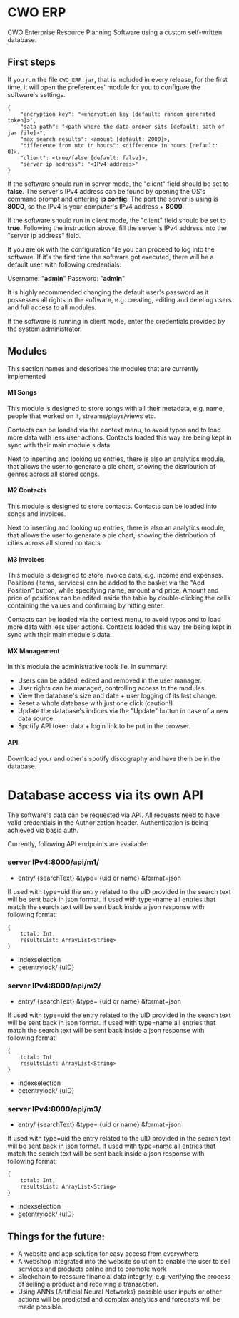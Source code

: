 # CWO ERP
CWO Enterprise Resource Planning Software using a custom self-written database. 

## First steps
If you run the file `CWO_ERP.jar`, that is included in every release, for the first time, 
it will open the preferences' module for you to configure the software's settings.

```
{
    "encryption key": "<encryption key [default: random generated token]>",
    "data path": "<path where the data ordner sits [default: path of jar file]>",
    "max search results": <amount [default: 2000]>,
    "difference from utc in hours": <difference in hours [default: 0]>,
    "client": <true/false [default: false]>,
    "server ip address": "<IPv4 address>"
}
```

If the software should run in server mode, the "client" field should be set to **false**.
The server's IPv4 address can be found by opening the OS's command prompt and entering **ip config**.
The port the server is using is **8000**, so the IPv4 is your computer's IPv4 address + **8000**.

If the software should run in client mode, the "client" field should be set to **true**.
Following the instruction above, fill the server's IPv4 address into the "server ip address" field.

If you are ok with the configuration file you can proceed to log into the software. 
If it's the first time the software got executed, there will be a default user with following credentials:

Username: "**admin**" Password: "**admin**"

It is highly recommended changing the default user's password as it possesses all rights in the software, 
e.g. creating, editing and deleting users and full access to all modules.

If the software is running in client mode, enter the credentials provided by the system administrator.

## Modules
This section names and describes the modules that are currently implemented

#### M1 Songs
This module is designed to store songs with all their metadata,
e.g. name, people that worked on it, streams/plays/views etc.

Contacts can be loaded via the context menu, to avoid typos and to load more data with less user actions.
Contacts loaded this way are being kept in sync with their main module's data.

Next to inserting and looking up entries, there is also an analytics module, 
that allows the user to generate a pie chart, showing the distribution of genres across all stored songs.

#### M2 Contacts
This module is designed to store contacts. Contacts can be loaded into songs and invoices.

Next to inserting and looking up entries, there is also an analytics module, 
that allows the user to generate a pie chart, showing the distribution of cities across all stored contacts.

#### M3 Invoices
This module is designed to store invoice data, e.g. income and expenses. 
Positions (items, services) can be added to the basket via the "Add Position" button, while specifying name, amount and price.
Amount and price of positions can be edited inside the table by double-clicking the cells containing the values and confirming by hitting enter.

Contacts can be loaded via the context menu, to avoid typos and to load more data with less user actions.
Contacts loaded this way are being kept in sync with their main module's data.

#### MX Management
In this module the administrative tools lie. In summary:

* Users can be added, edited and removed in the user manager.
* User rights can be managed, controlling access to the modules.
* View the database's size and date + user logging of its last change.
* Reset a whole database with just one click (caution!)
* Update the database's indices via the "Update" button in case of a new data source.
* Spotify API token data + login link to be put in the browser.

#### API

Download your and other's spotify discography and have them be in the database.

#
# Database access via its own API

The software's data can be requested via API. All requests need to have valid credentials in the Authorization header. 
Authentication is being achieved via basic auth.

Currently, following API endpoints are available:

### server IPv4:8000/api/m1/
* entry/ {searchText} &type= {uid or name} &format=json

If used with type=uid the entry related to the uID provided in the search text will be sent back in json format.
If used with type=name all entries that match the search text will be sent back inside a json response with following format:

```
{
    total: Int,
    resultsList: ArrayList<String>
}
```

* indexselection
* getentrylock/ {uID}

### server IPv4:8000/api/m2/
* entry/ {searchText} &type= {uid or name} &format=json

If used with type=uid the entry related to the uID provided in the search text will be sent back in json format.
If used with type=name all entries that match the search text will be sent back inside a json response with following format:

```
{
    total: Int,
    resultsList: ArrayList<String>
}
```

* indexselection
* getentrylock/ {uID}

### server IPv4:8000/api/m3/
* entry/ {searchText} &type= {uid or name} &format=json

If used with type=uid the entry related to the uID provided in the search text will be sent back in json format.
If used with type=name all entries that match the search text will be sent back inside a json response with following format:

```
{
    total: Int,
    resultsList: ArrayList<String>
}
```

* indexselection
* getentrylock/ {uID}

## Things for the future:
+ A website and app solution for easy access from everywhere
+ A webshop integrated into the website solution to enable the user to sell services and products online and to promote work
+ Blockchain to reassure financial data integrity, e.g. verifying the process of selling a product and receiving a transaction.
+ Using ANNs (Artificial Neural Networks) possible user inputs or other actions will be predicted 
and complex analytics and forecasts will be made possible.
